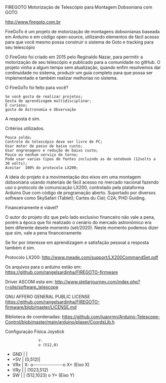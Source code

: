 FIREGOTO
Motorização de Telescópio para Montagem Dobsoniana com GOTO

http://www.firegoto.com.br

FireGoTo é um projeto de motorização de montagens dobsonianas baseada em Arduino e em código open-source, utilizando elementos de fácil acesso para que você mesmo possa construir o sistema de Goto e tracking para seu telescópio

O FireGoto foi criado em 2015 pelo Reginaldo Nazar, para permitir a motorização de seu telescópio e publicado para a comunidade no gitHub. O projeto vinha a algum tempo sem atualização, quando enfim resolvemos dar continuidade no sistema, produzir um guia completo para que possa ser implementado e também realizar melhorias no sistema.

O FireGoTo foi feito para você?

    Se você gosta de realizar projetos;
    Gosta de aprendizagem multidisciplinar;
    É curioso;
    gosta de Astronomia e Observação

A resposta é sim.

Critérios utilizados.

    Pouca solda;
    Controle do telescópio deve ser livre de PC;
    Usar motor de passo de baixo custo;
    Usar engrenagens e redução de baixo custo;
    Pouco ou nenhum serviço de torno;
    Pode usar varias tipos de fontes incluindo as de notebook (12volts a 30 volts);
    Aceitar  100% do protocolo LX200;

A ideia do projeto é a movimentação dos eixos em uma montagem dobsoniana usando materiais de fácil acesso no mercado nacional fazendo uso o protocolo de comunicação LX200, controlado pela plataforma Arduino Due com código de programação aberto. Suportado por diversos software como SkySafari (Tablet); Cartes du Ciel; C2A; PHD Guiding.

Financeiramente é viável?

O autor do projeto diz que pelo lado exclusivo financeiro não vale a pena, porém a época que foi realizado o cenário do mercado astronômico era bem diferente desete momento (set/2020). Neste momento podemos dizer que sim, vale a pena financeiramente

Se for por interesse em aprendizagem e satisfação pessoal a resposta também é sim. 

Protocolo LX200: http://www.meade.com/support/LX200CommandSet.pdf

Os arquivos para o arduino estão em: https://github.com/rangelsardinha/FIREGOTO-firmware

Driver ASCOM esta em: http://www.stellarjourney.com/index.php?r=site/software_telescope

GNU AFFERO GENERAL PUBLIC LICENSE https://github.com/rangelsardinha/FIREGOTO-firmware/blob/master/LICENSE.md

Biblioteca de coordenadas: https://github.com/juanrmn/Arduino-Telescope-Control/blob/master/main/arduino/plaser/CoordsLib.h


Configuração Física Joystick
             
                   Y- 
                   o (512,0)
- GND |            |
- +5V |  (0,512)|
- VRx | X- o---------------o X+ (Eixo X)
- VRy |            |      (1023,512)
- SW  |            |
           (512,1023) o 
                   Y+
                (Eixo Y) 

